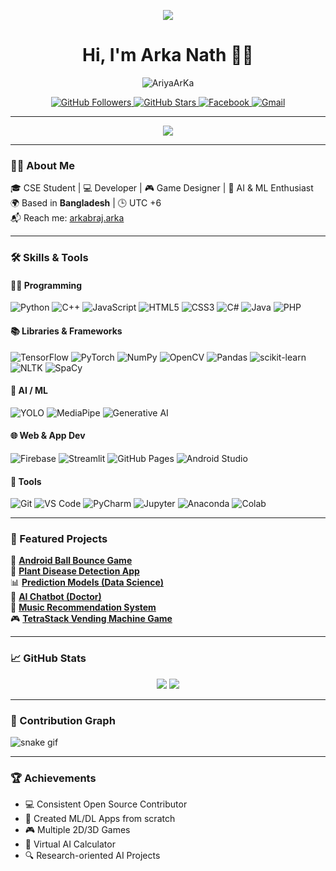 <!-- Banner Image -->
<p align="center">
  <img src="https://capsule-render.vercel.app/api?type=waving&color=0e75b6&height=200&section=header&text=Welcome%20to%20Arka%20Nath's%20GitHub!&fontSize=40&fontAlignY=40&animation=fadeIn" />
</p>

<!-- Name and Profile Views -->
<h1 align="center">Hi, I'm Arka Nath 👨‍💻</h1>

<p align="center">
  <img src="https://komarev.com/ghpvc/?username=AriyaArKa&label=Profile+Views&color=0e75b6&style=flat" alt="AriyaArKa" />
</p>

<!-- Badges -->
<p align="center">
  <a href="https://github.com/AriyaArKa?tab=repositories">
    <img src="https://img.shields.io/github/followers/AriyaArKa?label=Followers&style=social" alt="GitHub Followers" />
  </a>
  <a href="https://github.com/AriyaArKa">
    <img src="https://img.shields.io/github/stars/AriyaArKa?affiliations=OWNER&style=social" alt="GitHub Stars" />
  </a>
  <a href="https://www.facebook.com/arkabraj.arka">
    <img src="https://img.shields.io/badge/Facebook-Arka%20Nath-1877F2?style=flat&logo=facebook&logoColor=white" alt="Facebook" />
  </a>
  <a href="mailto:arkaofficialmailbox@gmail.com">
    <img src="https://img.shields.io/badge/Gmail-arkaofficialmailbox@gmail.com-D14836?style=flat&logo=gmail&logoColor=white" alt="Gmail" />
  </a>
</p>

---

<!-- Dynamic Quote Generator -->
<p align="center">
  <img src="https://readme-typing-svg.herokuapp.com?font=Fira+Code&pause=2000&color=00F700&center=true&vCenter=true&width=600&lines=Developer+by+Day%2C+Dreamer+by+Night.;Keep+Learning%2C+Keep+Building.;AI+%7C+ML+%7C+Game+Dev+%7C+Web+%26+App+Builder;Made+with+💙+from+Bangladesh" />
</p>

---

### 👨‍💻 About Me

🎓 CSE Student | 💻 Developer | 🎮 Game Designer | 🤖 AI & ML Enthusiast  
🌍 Based in **Bangladesh** | 🕒 UTC +6  
📬 Reach me: [arkabraj.arka](https://www.facebook.com/arkabraj.arka)

---

### 🛠️ Skills & Tools

#### 🧑‍💻 Programming

![Python](https://img.shields.io/badge/-Python-3776AB?style=flat&logo=python&logoColor=white)
![C++](https://img.shields.io/badge/-C++-00599C?style=flat&logo=cplusplus&logoColor=white)
![JavaScript](https://img.shields.io/badge/-JavaScript-F7DF1E?style=flat&logo=javascript&logoColor=black)
![HTML5](https://img.shields.io/badge/-HTML5-E34F26?style=flat&logo=html5&logoColor=white)
![CSS3](https://img.shields.io/badge/-CSS3-1572B6?style=flat&logo=css3&logoColor=white)
![C#](https://img.shields.io/badge/-CSharp-239120?style=flat&logo=csharp&logoColor=white)
![Java](https://img.shields.io/badge/-Java-007396?style=flat&logo=java&logoColor=white)
![PHP](https://img.shields.io/badge/-PHP-777BB4?style=flat&logo=php&logoColor=white)

#### 📚 Libraries & Frameworks

![TensorFlow](https://img.shields.io/badge/-TensorFlow-FF6F00?style=flat&logo=tensorflow&logoColor=white)
![PyTorch](https://img.shields.io/badge/-PyTorch-EE4C2C?style=flat&logo=pytorch&logoColor=white)
![NumPy](https://img.shields.io/badge/-NumPy-013243?style=flat&logo=numpy&logoColor=white)
![OpenCV](https://img.shields.io/badge/-OpenCV-5C3EE8?style=flat&logo=opencv&logoColor=white)
![Pandas](https://img.shields.io/badge/-Pandas-150458?style=flat&logo=pandas&logoColor=white)
![scikit-learn](https://img.shields.io/badge/-Scikit--learn-F7931E?style=flat&logo=scikit-learn&logoColor=white)
![NLTK](https://img.shields.io/badge/-NLTK-00BFA6?style=flat)
![SpaCy](https://img.shields.io/badge/-SpaCy-4B8BBE?style=flat)

#### 🧠 AI / ML

![YOLO](https://img.shields.io/badge/-YOLOv8-FF1493?style=flat)
![MediaPipe](https://img.shields.io/badge/-MediaPipe-FF6F00?style=flat)
![Generative AI](https://img.shields.io/badge/-Generative%20AI-7E57C2?style=flat)

#### 🌐 Web & App Dev

![Firebase](https://img.shields.io/badge/-Firebase-FFCA28?style=flat&logo=firebase&logoColor=black)
![Streamlit](https://img.shields.io/badge/-Streamlit-FF4B4B?style=flat&logo=streamlit&logoColor=white)
![GitHub Pages](https://img.shields.io/badge/-GitHub%20Pages-121013?style=flat&logo=github&logoColor=white)
![Android Studio](https://img.shields.io/badge/-Android%20Studio-3DDC84?style=flat&logo=android-studio&logoColor=white)

#### 🔧 Tools

![Git](https://img.shields.io/badge/-Git-F05032?style=flat&logo=git&logoColor=white)
![VS Code](https://img.shields.io/badge/-VS%20Code-007ACC?style=flat&logo=visual-studio-code&logoColor=white)
![PyCharm](https://img.shields.io/badge/-PyCharm-000000?style=flat&logo=pycharm&logoColor=white)
![Jupyter](https://img.shields.io/badge/-Jupyter-F37626?style=flat&logo=jupyter&logoColor=white)
![Anaconda](https://img.shields.io/badge/-Anaconda-44A833?style=flat&logo=anaconda&logoColor=white)
![Colab](https://img.shields.io/badge/-Colab-F9AB00?style=flat&logo=googlecolab&logoColor=white)

---

### 🚀 Featured Projects

🌟 [**Android Ball Bounce Game**](https://github.com/AriyaArKa/Android-Ball-Bounce-game)  
🔬 [**Plant Disease Detection App**](https://github.com/AriyaArKa/Plant-Disease-Detection-App)  
📊 [**Prediction Models (Data Science)**](https://github.com/AriyaArKa/Prediction-Models)  
🤖 [**AI Chatbot (Doctor)**](https://github.com/AriyaArKa/AI-Chabot)  
🧠 [**Music Recommendation System**](https://github.com/AriyaArKa/Music-Recommendation-System)  
🎮 [**TetraStack Vending Machine Game**](https://github.com/AriyaArKa/TetraStack-with-ICE_CREAM-vending-machine)

---

### 📈 GitHub Stats

<p align="center">
  <img src="https://github-readme-stats.vercel.app/api?username=AriyaArKa&show_icons=true&theme=github_dark" />
  <img src="https://github-readme-streak-stats.herokuapp.com/?user=AriyaArKa&theme=github-dark-blue" />
</p>

---

### 🐍 Contribution Graph

![snake gif](https://github.com/AriyaArKa/AriyaArKa/blob/output/github-snake-dark.gif)



---

### 🏆 Achievements

- 💻 Consistent Open Source Contributor  
- 🧠 Created ML/DL Apps from scratch  
- 🎮 Multiple 2D/3D Games  
- 🧮 Virtual AI Calculator  
- 🔍 Research-oriented AI Projects  
#
